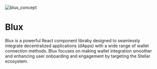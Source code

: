 

![blux_concept](https://github.com/user-attachments/assets/c2c436c6-0d0b-42b0-9826-d2e2058393e9)


# Blux
Blux is a powerful React component libraby designed to seamlessly integrate decentralized applications (dApps) with a wide range of wallet connection methods. Blux focuses on making wallet integration smoother and enhancing user onboarding and engagement by targeting the Stellar ecosystem.
